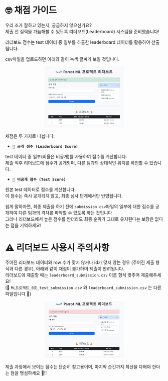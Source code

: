 # 🤓 채점 가이드

우리 조가 잘하고 있는지, 궁금하지 않으신가요?\
제출 전 실력을 가늠해볼 수 있도록 리더보드(Leaderboard) 시스템을 준비했습니다!

리더보드 점수는 test 데이터 중 일부를 추출한 leaderboard 데이터를 활용하여 산출됩니다.

csv파일을 업로드하면 아래와 같이 녹색 글씨가 보일 것입니다. 
<p align="center">
  <img src="../asset/leaderboard.png" alt="before" width="50%"/>
</p>


채점은 두 가지로 나뉩니다:
- **`💯 공개 점수 (Leaderboard Score)`**
  
test 데이터 중 일부(비율은 비공개)를 사용하여 점수를 계산합니다.\
제출 직후 리더보드에 점수가 공개되며, 다른 팀과의 상대적인 위치를 확인할 수 있습니다.

- **`🤫 비공개 점수 (Test Score)`**
  
원본 test 데이터로 점수를 계산합니다.\
이 점수는 즉시 공개되지 않고, 최종 심사 단계에서만 반영됩니다.

쉽게 말하자면, 최종 제출을 하기 전에 `submission.csv`파일의 일부에 대한 점수를 공개하여 다른 팀과의 격차를 파악할 수 있도록 하는 것입니다\
그러나 리더보드에서 높은 점수를 받더라도 최종 순위가 그대로 유지된다는 보장은 없다는 점을 기억하세요!

# ⚠️ 리더보드 사용시 주의사항

주어진 리더보드 데이터와 row 수가 맞지 않거나 id가 맞지 않는 경우 (주어진 제출 형식과 다른 경우), 아래와 같이 채점이 불가하며 제출이 반려됩니다.\
리더보드에 제출할 때는 `leaderboard_submission.csv` 이름 형식 맞추어 제출해주세요!\
(🚨 `ML프로젝트_0조_test_submission.csv` 와 `leaderboard_submission.csv` 는 다른 파일입니다 🚨)

<p align="center">
  <img src="../asset/error.png" alt="before" width="50%"/>
</p>

제출 과정에서 보이는 점수는 단순히 참고용이며,
마지막 순간까지 최선을 다해야 한다는 점을 명심하세요 🤖‼️

